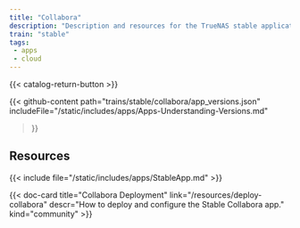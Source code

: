 ```yaml
---
title: "Collabora"
description: "Description and resources for the TrueNAS stable application called Collabora."
train: "stable"
tags:
 - apps
 - cloud
---
```


{{< catalog-return-button >}}

{{< github-content 
    path="trains/stable/collabora/app_versions.json"
	includeFile="/static/includes/apps/Apps-Understanding-Versions.md"
>}}

## Resources

{{< include file="/static/includes/apps/StableApp.md" >}}

<div class="docs-sections">

{{< doc-card title="Collabora Deployment" link="/resources/deploy-collabora"
descr="How to deploy and configure the Stable Collabora app." kind="community" >}}

</div>